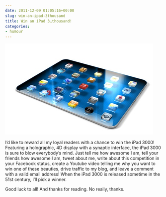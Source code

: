 ```yaml
---
date: 2011-12-09 01:05:16+00:00
slug: win-an-ipad-3thousand
title: Win an iPad 3…thousand!
categories:
- humour
---
```


![](/images/ipad3000.jpg)

 

I’d like to reward all my loyal readers with a chance to win the iPad 3000! Featuring a holographic, 4D display with a synaptic interface, the iPad 3000 is sure to blow everybody’s mind. Just tell me how awesome I am, tell your friends how awesome I am, tweet about me, write about this competition in your Facebook status, create a Youtube video telling me why you want to win one of these beauties, drive traffic to my blog, and leave a comment with a valid email address! When the iPad 3000 is released sometime in the 51st century, I’ll pick a winner.

 

Good luck to all! And thanks for reading. No really, thanks.

